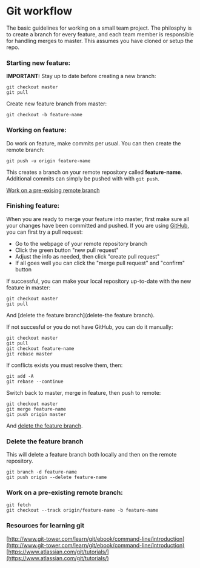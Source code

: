 # Git workflow

The basic guidelines for working on a small team project. The philosphy is to create a branch for every feature, and each team member is responsible for handling merges to master. This assumes you have cloned or setup the repo.

### Starting new feature:
**IMPORTANT:** Stay up to date before creating a new branch:
```
git checkout master
git pull
```

Create new feature branch from master:
```
git checkout -b feature-name
```

### Working on feature:
Do work on feature, make commits per usual. You can then create the remote branch:
```
git push -u origin feature-name
```
This creates a branch on your remote repository called **feature-name**. Additional commits can simply be pushed with with `git push`.

[Work on a pre-exising remote branch](#work-on-a-pre-existing-remote-branch)

### Finishing feature:
When you are ready to merge your feature into master, first make sure all your changes have been committed and pushed. If you are using [GitHub](https://github.com), you can first try a pull request:
* Go to the webpage of your remote repository branch
* Click the green button "new pull request"
* Adjust the info as needed, then click "create pull request"
* If all goes well you can click the "merge pull request"  and "confirm" button

If successful, you can make your local repository up-to-date with the new feature in master:
```
git checkout master
git pull
```

And [delete the feature branch](delete-the feature branch).

If not succesful or you do not have GitHub, you can do it manually:
```
git checkout master
git pull
git checkout feature-name
git rebase master
```

If conflicts exists you must resolve them, then:
```
git add -A
git rebase --continue
```

Switch back to master, merge in feature, then push to remote:
```
git checkout master
git merge feature-name
git push origin master
```

And [delete the feature branch](delete-the-feature-branch).

### Delete the feature branch
This will delete a feature branch both locally and then on the remote repository.
``` 
git branch -d feature-name
git push origin --delete feature-name
```

### Work on a pre-existing remote branch:
```
git fetch
git checkout --track origin/feature-name -b feature-name
```

### Resources for learning git
[http://www.git-tower.com/learn/git/ebook/command-line/introduction](http://www.git-tower.com/learn/git/ebook/command-line/introduction)
[https://www.atlassian.com/git/tutorials/](https://www.atlassian.com/git/tutorials/)